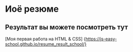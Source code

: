 # Иоё резюме

## Результат вы можете посмотреть тут

[Моя первая работа на HTML & CSS] {https://js-easy-school.github.io/resume_result_school/}
